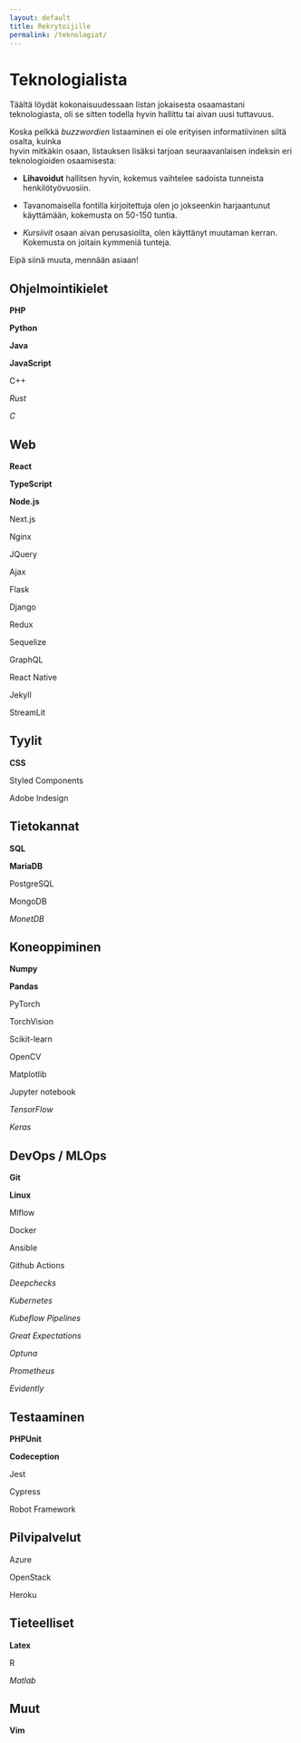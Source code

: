```yaml
---
layout: default
title: Rekrytoijille
permalink: /teknologiat/
---
```


# Teknologialista

Täältä löydät kokonaisuudessaan listan jokaisesta osaamastani teknologiasta, oli se sitten todella hyvin hallittu tai aivan uusi tuttavuus.

Koska pelkkä *buzzwordien* listaaminen ei ole erityisen informatiivinen siltä osalta, kuinka<br/>
hyvin mitkäkin osaan, listauksen lisäksi tarjoan seuraavanlaisen indeksin eri teknologioiden osaamisesta:

* **Lihavoidut** hallitsen hyvin, kokemus vaihtelee sadoista tunneista henkilötyövuosiin.

* Tavanomaisella fontilla kirjoitettuja olen jo jokseenkin harjaantunut käyttämään, kokemusta on 50-150 tuntia.

* *Kursiivit* osaan aivan perusasioilta, olen käyttänyt muutaman kerran. Kokemusta on joitain kymmeniä tunteja.

Eipä siinä muuta, mennään asiaan!


## Ohjelmointikielet

**PHP**

**Python**

**Java**

**JavaScript**

C++

*Rust*

*C*

## Web

**React**

**TypeScript**

**Node.js**

Next.js

Nginx

JQuery

Ajax

Flask

Django

Redux

Sequelize

GraphQL

React Native

Jekyll

StreamLit

## Tyylit

**CSS**

Styled Components

Adobe Indesign

## Tietokannat

**SQL**

**MariaDB**

PostgreSQL

MongoDB

*MonetDB*

## Koneoppiminen

**Numpy**

**Pandas**

PyTorch

TorchVision

Scikit-learn

OpenCV

Matplotlib

Jupyter notebook

*TensorFlow*

*Keras*

## DevOps / MLOps

**Git**

**Linux**

Mlflow

Docker

Ansible

Github Actions

*Deepchecks*

*Kubernetes*

*Kubeflow Pipelines*

*Great Expectations*

*Optuna*

*Prometheus*

*Evidently*

## Testaaminen

**PHPUnit**

**Codeception**

Jest

Cypress

Robot Framework

## Pilvipalvelut

Azure

OpenStack

Heroku

## Tieteelliset

**Latex**

R

*Matlab*

## Muut

**Vim**

